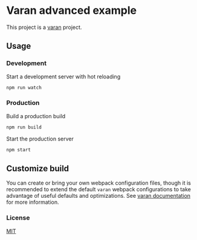 # Varan advanced example

This project is a [varan](https://github.com/ersims/varan) project.

## Usage

### Development

Start a development server with hot reloading

```bash
npm run watch
```

### Production

Build a production build

```bash
npm run build
```

Start the production server

```bash
npm start
```

## Customize build

You can create or bring your own webpack configuration files, though it is recommended to extend the default `varan` webpack configurations to take advantage of useful defaults and optimizations. See [varan documentation](https://github.com/ersims/varan) for more information.

### License

  [MIT](LICENSE.md)
